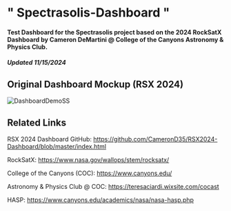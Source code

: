 #  " Spectrasolis-Dashboard "

#### Test Dashboard for the Spectrasolis project based on the 2024 RockSatX Dashboard by Cameron DeMartini @ College of the Canyons Astronomy & Physics Club.  

#### *Updated 11/15/2024*


## Original Dashboard Mockup (RSX 2024)
![DashboardDemoSS](https://github.com/user-attachments/assets/4d38e25f-ef3a-4f6f-b612-b301bb85f2bc)

## Related Links

RSX 2024 Dashboard GitHub: https://github.com/CameronD35/RSX2024-Dashboard/blob/master/index.html

RockSatX: https://www.nasa.gov/wallops/stem/rocksatx/

College of the Canyons (COC): https://www.canyons.edu/

Astronomy & Physics Club @ COC: https://teresaciardi.wixsite.com/cocast

HASP: https://www.canyons.edu/academics/nasa/nasa-hasp.php


